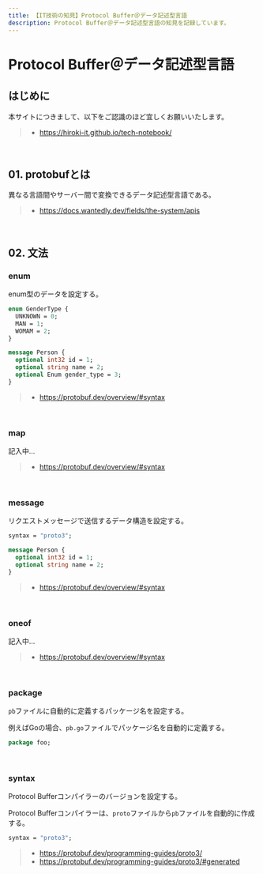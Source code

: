 ```yaml
---
title: 【IT技術の知見】Protocol Buffer＠データ記述型言語
description: Protocol Buffer＠データ記述型言語の知見を記録しています。
---
```


# Protocol Buffer＠データ記述型言語

## はじめに

本サイトにつきまして、以下をご認識のほど宜しくお願いいたします。

> - https://hiroki-it.github.io/tech-notebook/

<br>

## 01. protobufとは

異なる言語間やサーバー間で変換できるデータ記述型言語である。

> - https://docs.wantedly.dev/fields/the-system/apis

<br>

## 02. 文法

### enum

enum型のデータを設定する。

```protobuf
enum GenderType {
  UNKNOWN = 0;
  MAN = 1;
  WOMAM = 2;
}

message Person {
  optional int32 id = 1;
  optional string name = 2;
  optional Enum gender_type = 3;
}
```

> - https://protobuf.dev/overview/#syntax

<br>

### map

記入中...

> - https://protobuf.dev/overview/#syntax

<br>

### message

リクエストメッセージで送信するデータ構造を設定する。

```protobuf
syntax = "proto3";

message Person {
  optional int32 id = 1;
  optional string name = 2;
}
```

> - https://protobuf.dev/overview/#syntax

<br>

### oneof

記入中...

> - https://protobuf.dev/overview/#syntax

<br>

### package

`pb`ファイルに自動的に定義するパッケージ名を設定する。

例えばGoの場合、`pb.go`ファイルでパッケージ名を自動的に定義する。

```protobuf
package foo;
```

<br>

### syntax

Protocol Bufferコンパイラーのバージョンを設定する。

Protocol Bufferコンパイラーは、`proto`ファイルから`pb`ファイルを自動的に作成する。

```protobuf
syntax = "proto3";
```

> - https://protobuf.dev/programming-guides/proto3/
> - https://protobuf.dev/programming-guides/proto3/#generated

<br>
